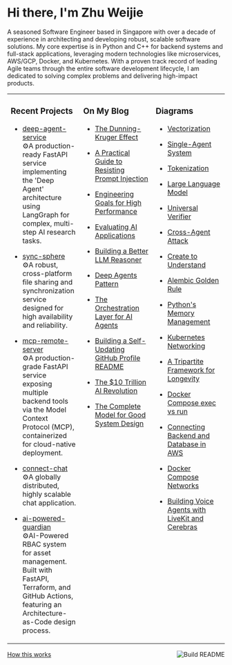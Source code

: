 # Hi there, I'm Zhu Weijie

A seasoned Software Engineer based in Singapore with over a decade of experience in architecting and developing robust, scalable software solutions. My core expertise is in Python and C++ for backend systems and full-stack applications, leveraging modern technologies like microservices, AWS/GCP, Docker, and Kubernetes. With a proven track record of leading Agile teams through the entire software development lifecycle, I am dedicated to solving complex problems and delivering high-impact products.

<table>
<tr>
<td valign="top" width="33%">

### Recent Projects
<!-- recent_projects starts -->
* [deep-agent-service](https://github.com/zhu-weijie/deep-agent-service)<br/>⚙️A production-ready FastAPI service implementing the 'Deep Agent' architecture using LangGraph for complex, multi-step AI research tasks.

* [sync-sphere](https://github.com/zhu-weijie/sync-sphere)<br/>⚙️A robust, cross-platform file sharing and synchronization service designed for high availability and reliability.

* [mcp-remote-server](https://github.com/zhu-weijie/mcp-remote-server)<br/>⚙️A production-grade FastAPI service exposing multiple backend tools via the Model Context Protocol (MCP), containerized for cloud-native deployment.

* [connect-chat](https://github.com/zhu-weijie/connect-chat)<br/>⚙️A globally distributed, highly scalable chat application.

* [ai-powered-guardian](https://github.com/zhu-weijie/ai-powered-guardian)<br/>⚙️AI-Powered RBAC system for asset management. Built with FastAPI, Terraform, and GitHub Actions, featuring an Architecture-as-Code design process.
<!-- recent_projects ends -->

</td>
<td valign="top" width="33%">

### On My Blog
<!-- blog starts -->
* [The Dunning-Kruger Effect](https://zhu-weijie.github.io/posts/2025-09-27-dunning-kruger-effect/)

* [A Practical Guide to Resisting Prompt Injection](https://zhu-weijie.github.io/posts/2025-09-24-resisting-prompt-injection/)

* [Engineering Goals for High Performance](https://zhu-weijie.github.io/posts/2025-09-17-high-performance/)

* [Evaluating AI Applications](https://zhu-weijie.github.io/posts/2025-09-12-evaluating-ai-applications/)

* [Building a Better LLM Reasoner](https://zhu-weijie.github.io/posts/2025-09-10-llm-reasoner/)

* [Deep Agents Pattern](https://zhu-weijie.github.io/posts/2025-09-10-deep-agents/)

* [The Orchestration Layer for AI Agents](https://zhu-weijie.github.io/posts/2025-09-01-the-orchestration-layer-for-ai-agents/)

* [Building a Self-Updating GitHub Profile README](https://zhu-weijie.github.io/posts/2025-08-31-building-a-self-updating-github-profile-readme/)

* [The $10 Trillion AI Revolution](https://zhu-weijie.github.io/posts/2025-08-31-the-ten-trillion-dollars-ai-revolution/)

* [The Complete Model for Good System Design](https://zhu-weijie.github.io/posts/2025-08-31-the-complete-model-for-good-system-design/)
<!-- blog ends -->

</td>
<td valign="top" width="33%">

### Diagrams
<!-- diagrams starts -->
* [Vectorization](https://zhu-weijie.github.io/posts/2025-09-27-vectorization/)

* [Single-Agent System](https://zhu-weijie.github.io/posts/2025-09-26-single-agent-system/)

* [Tokenization](https://zhu-weijie.github.io/posts/2025-09-26-tokenization/)

* [Large Language Model](https://zhu-weijie.github.io/posts/2025-09-26-llm/)

* [Universal Verifier](https://zhu-weijie.github.io/posts/2025-09-25-universal-verifier/)

* [Cross-Agent Attack](https://zhu-weijie.github.io/posts/2025-09-25-cross-agent-attack/)

* [Create to Understand](https://zhu-weijie.github.io/posts/2025-09-25-create-to-understand/)

* [Alembic Golden Rule](https://zhu-weijie.github.io/posts/2025-09-24-alembic/)

* [Python's Memory Management](https://zhu-weijie.github.io/posts/2025-09-24-python-memory-management/)

* [Kubernetes Networking](https://zhu-weijie.github.io/posts/2025-09-24-kubernetes-networking/)

* [A Tripartite Framework for Longevity](https://zhu-weijie.github.io/posts/2025-09-24-longevity/)

* [Docker Compose exec vs run](https://zhu-weijie.github.io/posts/2025-09-24-docker-compose-exec-vs-run/)

* [Connecting Backend and Database in AWS](https://zhu-weijie.github.io/posts/2025-09-24-connect-backend-and-database-in-aws/)

* [Docker Compose Networks](https://zhu-weijie.github.io/posts/2025-09-24-docker-compose-networks/)

* [Building Voice Agents with LiveKit and Cerebras](https://zhu-weijie.github.io/posts/2025-09-23-ai-sales-agent/)
<!-- diagrams ends -->

</td>
</tr>
</table>

<a href="https://github.com/zhu-weijie/zhu-weijie/actions"><img src="https://github.com/zhu-weijie/zhu-weijie/workflows/Build%20README/badge.svg" align="right" alt="Build README"></a><a href="https://zhu-weijie.github.io/posts/2025-08-31-building-a-self-updating-github-profile-readme/">How this works</a>
